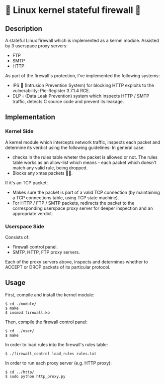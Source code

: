 # 🐧 Linux kernel stateful firewall 🧱

## Description

A stateful Linux firewall which is implemented as a kernel module.
Assisted by 3 userspace proxy servers:
* FTP
* SMTP
* HTTP

As part of the firewall's protection, I've implemented the following systems:
* IPS 🔎 (Intrusion Prevention System) for blocking HTTP exploits to the vulnerability: Pie-Register 3.7.1.4 RCE.
* DLP 💧 (Data Leak Prevention) system which inspects HTTP / SMTP traffic, detects C source code and prevent its leakage.

## Implementation

### Kernel Side

A kernel module which intercepts network traffic, inspects each packet and determine its verdict using the following guidelines:
In general case:
* checks in the rules table wheter the packet is allowed or not. The rules table works as an allow-list which means - each packet which doesn't match any valid rule, being dropped.
* Blocks any xmas packets 🎅🏽.

If it's an TCP packet:
* Makes sure the packet is part of a valid TCP connection (by maintaining a TCP connections table, using TCP state machine).
* For HTTP / FTP / SMTP packets, redirects the packet to the corresponding userspace proxy server for deeper inspection and an appropriate verdict.

### Userspace Side

Consists of:
* Firewall control panel.
* SMTP, HTTP, FTP proxy servers.

Each of the proxy servers above, inspects and determines whether to ACCEPT or DROP packets of its particular protocol.

## Usage

First, compile and install the kernel module:
```
$ cd ./module/
$ make						
$ insmod firewall.ko
```

Then, compile the firewall control panel:
```
$ cd ../user/				
$ make						
```

In order to load rules into the firewall's rules table:
```
$ ./firewall_control load_rules rules.txt
```

In order to run each proxy server (e.g. HTTP proxy):
```
$ cd ../http/
$ sudo python http_proxy.py
```

